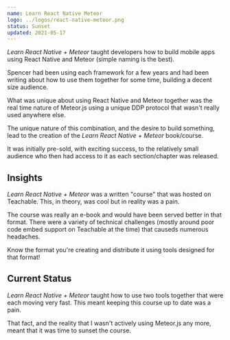 ```yaml
---
name: Learn React Native Meteor
logo: ../logos/react-native-meteor.png
status: Sunset
updated: 2021-05-17
---
```


_Learn React Native + Meteor_ taught developers how to build mobile apps using React Native and Meteor (simple naming is the best).

Spencer had been using each framework for a few years and had been writing about how to use them together for some time, building a decent size audience.

What was unique about using React Native and Meteor together was the real time nature of Meteor.js using a unique DDP protocol that wasn't really used anywhere else.

The unique nature of this combination, and the desire to build something, lead to the creation of the _Learn React Native + Meteor_ book/course.

It was initially pre-sold, with exciting success, to the relatively small audience who then had access to it as each section/chapter was released.

## Insights

_Learn React Native + Meteor_ was a written "course" that was hosted on Teachable. This, in theory, was cool but in reality was a pain.

The course was really an e-book and would have been served better in that format. There were a variety of technical challenges (mostly around poor code embed support on Teachable at the time) that causeds numerous headaches.

Know the format you're creating and distribute it using tools designed for that format!

## Current Status

_Learn React Native + Meteor_ taught how to use two tools together that were each moving very fast. This meant keeping this course up to date was a pain.

That fact, and the reality that I wasn't actively using Meteor.js any more, meant that it was time to sunset the course.
